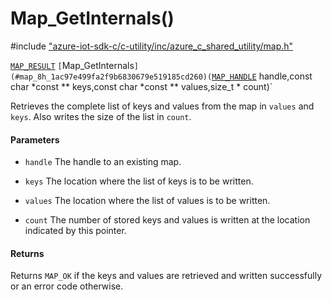 # Map_GetInternals()

\#include ["azure-iot-sdk-c/c-utility/inc/azure_c_shared_utility/map.h"](../iot-c-ref-map-h.md)  

[`MAP_RESULT`](#map_8h_1ad7dca46cbca14e08e0561d21ca68324e) `[`Map_GetInternals`](#map_8h_1ac97e499fa2f9b6830679e519185cd260)(`[`MAP_HANDLE`](#map_8h_1aaa6ea96fbf2e858b6b2cfe4c7fe31a46) handle,const char *const ** keys,const char *const ** values,size_t * count)`

Retrieves the complete list of keys and values from the map in `values` and `keys`. Also writes the size of the list in `count`.

#### Parameters
* `handle` The handle to an existing map. 

* `keys` The location where the list of keys is to be written. 

* `values` The location where the list of values is to be written. 

* `count` The number of stored keys and values is written at the location indicated by this pointer.

#### Returns
Returns `MAP_OK` if the keys and values are retrieved and written successfully or an error code otherwise.

